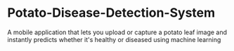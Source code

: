 # Potato-Disease-Detection-System
A mobile application that lets you upload or capture a potato leaf image and instantly predicts whether it's healthy or diseased using machine learning
